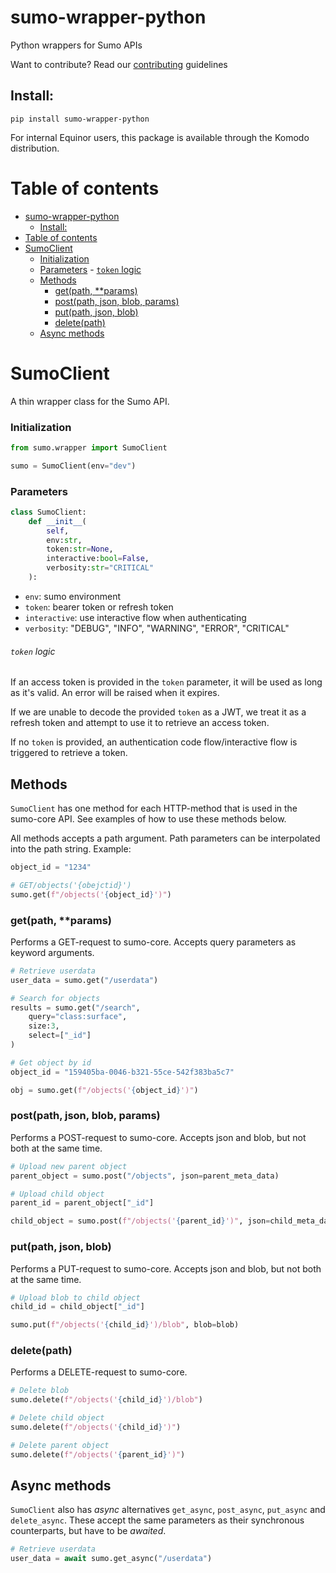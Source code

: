 # sumo-wrapper-python

Python wrappers for Sumo APIs

Want to contribute? Read our [contributing](./CONTRIBUTING.md) guidelines

## Install:

    pip install sumo-wrapper-python

For internal Equinor users, this package is available through the Komodo
distribution.

# Table of contents

- [sumo-wrapper-python](#sumo-wrapper-python)
  - [Install:](#install)
- [Table of contents](#table-of-contents)
- [SumoClient](#sumoclient)
    - [Initialization](#initialization)
    - [Parameters](#parameters)
          - [`token` logic](#token-logic)
  - [Methods](#methods)
    - [get(path, \*\*params)](#getpath-params)
    - [post(path, json, blob, params)](#postpath-json-blob-params)
    - [put(path, json, blob)](#putpath-json-blob)
    - [delete(path)](#deletepath)
  - [Async methods](#async-methods)

# SumoClient

A thin wrapper class for the Sumo API.

### Initialization

```python
from sumo.wrapper import SumoClient

sumo = SumoClient(env="dev")
```

### Parameters

```python
class SumoClient:
    def __init__(
        self,
        env:str,
        token:str=None,
        interactive:bool=False,
        verbosity:str="CRITICAL"
    ):
```

- `env`: sumo environment
- `token`: bearer token or refresh token
- `interactive`: use interactive flow when authenticating
- `verbosity`: "DEBUG", "INFO", "WARNING", "ERROR", "CRITICAL"

###### `token` logic

If an access token is provided in the `token` parameter, it will be used as long
as it's valid. An error will be raised when it expires.

If we are unable to decode the provided `token` as a JWT, we treat it as a
refresh token and attempt to use it to retrieve an access token.

If no `token` is provided, an authentication code flow/interactive flow is
triggered to retrieve a token.

## Methods

`SumoClient` has one method for each HTTP-method that is used in the sumo-core
API. See examples of how to use these methods below.

All methods accepts a path argument. Path parameters can be interpolated into
the path string. Example:

```python
object_id = "1234"

# GET/objects('{obejctid}')
sumo.get(f"/objects('{object_id}')")
```

### get(path, \*\*params)

Performs a GET-request to sumo-core. Accepts query parameters as keyword
arguments.

```python
# Retrieve userdata
user_data = sumo.get("/userdata")

# Search for objects
results = sumo.get("/search",
    query="class:surface",
    size:3,
    select=["_id"]
)

# Get object by id
object_id = "159405ba-0046-b321-55ce-542f383ba5c7"

obj = sumo.get(f"/objects('{object_id}')")
```

### post(path, json, blob, params)

Performs a POST-request to sumo-core. Accepts json and blob, but not both at the
same time.

```python
# Upload new parent object
parent_object = sumo.post("/objects", json=parent_meta_data)

# Upload child object
parent_id = parent_object["_id"]

child_object = sumo.post(f"/objects('{parent_id}')", json=child_meta_data)
```

### put(path, json, blob)

Performs a PUT-request to sumo-core. Accepts json and blob, but not both at the
same time.

```python
# Upload blob to child object
child_id = child_object["_id"]

sumo.put(f"/objects('{child_id}')/blob", blob=blob)
```

### delete(path)

Performs a DELETE-request to sumo-core.

```python
# Delete blob
sumo.delete(f"/objects('{child_id}')/blob")

# Delete child object
sumo.delete(f"/objects('{child_id}')")

# Delete parent object
sumo.delete(f"/objects('{parent_id}')")
```

## Async methods

`SumoClient` also has *async* alternatives `get_async`, `post_async`, `put_async` and `delete_async`.
These accept the same parameters as their synchronous counterparts, but have to be *awaited*.

```python
# Retrieve userdata
user_data = await sumo.get_async("/userdata")
```
